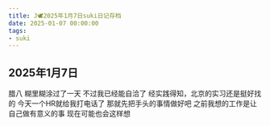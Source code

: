 ```yaml
---
title: J🕊️2025年1月7日suki日记存档
date: 2025-01-07 00:00:00
tags:
- suki
---
```


## 2025年1月7日

腊八
糊里糊涂过了一天
不过我已经能自洽了
经实践得知，北京的实习还是挺好找的
今天一个HR就给我打电话了
那就先把手头的事情做好吧
之前我想的工作是让自己做有意义的事
现在可能也会这样想
